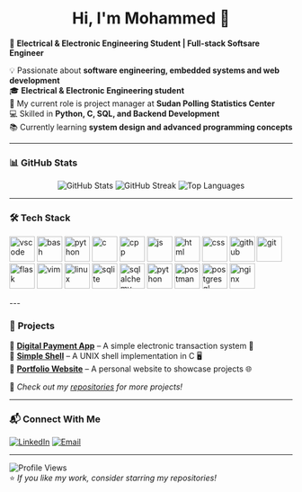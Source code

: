 <h1 align="center">Hi, I'm Mohammed 👋</h1>

🚀 **Electrical & Electronic Engineering Student | Full-stack Softsare Engineer**  

💡 Passionate about **software engineering, embedded systems and web development**  
🎓 **Electrical & Electronic Engineering student**  
🔭 My current role is project manager at **Sudan Polling Statistics Center**  
💻 Skilled in **Python, C, SQL, and Backend Development**  
📚 Currently learning **system design and advanced programming concepts**  

---


### 📊 **GitHub Stats**
<div align="center">
  <img src="https://github-readme-stats.vercel.app/api?username=mo7amed3mad17&show_icons=true&theme=radical" alt="GitHub Stats" />
  <img src="https://github-readme-streak-stats.herokuapp.com/?user=mo7amed3mad17&theme=radical" alt="GitHub Streak" />
  <img src="https://github-readme-stats.vercel.app/api/top-langs/?username=mo7amed3mad17&layout=compact&theme=radical" alt="Top Languages" />
</div>

---

### 🛠 **Tech Stack**

<p align="left">
<img src="https://cdn.jsdelivr.net/gh/devicons/devicon/icons/vscode/vscode-original.svg" alt="vscode" width="45" height="45"/>
<img src="https://cdn.jsdelivr.net/gh/devicons/devicon/icons/bash/bash-original.svg" alt="bash" width="45" height="45"/>
<img src="https://cdn.jsdelivr.net/gh/devicons/devicon/icons/python/python-original.svg" alt="python" width="45" height="45"/>
<img src="https://cdn.jsdelivr.net/gh/devicons/devicon/icons/c/c-original.svg" alt="c" width="45" height="45"/>
<img src="https://cdn.jsdelivr.net/gh/devicons/devicon/icons/cplusplus/cplusplus-original.svg" alt="cpp" width="45" height="45"/>
<img src="https://cdn.jsdelivr.net/gh/devicons/devicon/icons/javascript/javascript-original.svg" alt="js" width="45" height="45"/>
<img src="https://cdn.jsdelivr.net/gh/devicons/devicon/icons/html5/html5-original.svg" alt="html" width="45" height="45"/>
<img src="https://cdn.jsdelivr.net/gh/devicons/devicon/icons/css3/css3-original.svg" alt="css" width="45" height="45"/>
<img src="https://cdn.jsdelivr.net/gh/devicons/devicon/icons/github/github-original.svg" alt="github" width="45" height="45"/>
<img src="https://cdn.jsdelivr.net/gh/devicons/devicon/icons/git/git-original.svg" alt="git" width="45" height="45"/>
<img src="https://cdn.jsdelivr.net/gh/devicons/devicon/icons/flask/flask-original.svg" alt="flask" width="45" height="45"/>
<img src="https://cdn.jsdelivr.net/gh/devicons/devicon/icons/vim/vim-original.svg" alt="vim" width="45" height="45"/>
<img src="https://cdn.jsdelivr.net/gh/devicons/devicon/icons/linux/linux-original.svg" alt="linux" width="45" height="45"/>
<img src="https://cdn.jsdelivr.net/gh/devicons/devicon/icons/sqlite/sqlite-original.svg" alt="sqlite" width="45" height="45"/>
<img src="https://cdn.jsdelivr.net/gh/devicons/devicon/icons/sqlalchemy/sqlalchemy-original.svg" alt="sqlalchemy" width="45" height="45"/>
<img src="https://cdn.jsdelivr.net/gh/devicons/devicon/icons/redis/redis-original.svg" alt="python" width="45" height="45"/>
<img src="https://cdn.jsdelivr.net/gh/devicons/devicon/icons/postman/postman-original.svg" alt="postman" width="45" height="45"/>
<img src="https://cdn.jsdelivr.net/gh/devicons/devicon/icons/postgresql/postgresql-original.svg" alt="postgresql" width="45" height="45"/>
<img src="https://cdn.jsdelivr.net/gh/devicons/devicon/icons/nginx/nginx-original.svg" alt="nginx" width="45" height="45"/>
</p>
---

### 🚀 **Projects**
🔹 **[Digital Payment App](https://github.com/mo7amed3mad17/Digital_Payment_App)** – A simple electronic transaction system 📲  
🔹 **[Simple Shell](https://github.com/mo7amed3mad17/simple_shell)** – A UNIX shell implementation in C 🖥️  
🔹 **[Portfolio Website](https://github.com/mo7amed3mad17/Mohamed_Emad_Portfolio)** – A personal website to showcase projects 🌐  

📌 *Check out my [repositories](https://github.com/mo7amed3mad17?tab=repositories) for more projects!*

---

### 📬 **Connect With Me**
[![LinkedIn](https://img.shields.io/badge/LinkedIn-0077B5?style=for-the-badge&logo=linkedin&logoColor=white)](www.linkedin.com/in/mohamed-emad-8a6a14251)
[![Email](https://img.shields.io/badge/Email-D14836?style=for-the-badge&logo=gmail&logoColor=white)](mailto:memo12317emad@gmail.com)

---

![Profile Views](https://komarev.com/ghpvc/?username=mo7amed3mad17&color=blue)  
⭐ *If you like my work, consider starring my repositories!*  
